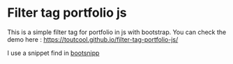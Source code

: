 # Filter tag portfolio js
This is a simple filter tag for portfolio in js with bootstrap. 
You can check the demo here : https://toutcool.github.io/filter-tag-portfolio-js/

I use a snippet find in <a href="https://bootsnipp.com/snippets/GzKKE"> bootsnipp</a>
